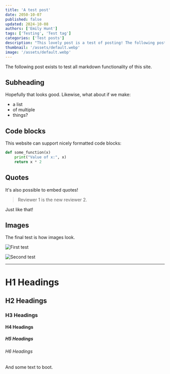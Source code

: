 ```yaml
---
title: 'A test post'
date: 2050-10-07
published: false
updated: 2024-10-08
authors: ['Emily Hunt']
tags: ['Testing', 'Test tag']
categories: ['Test posts']
description: "This lovely post is a test of posting! The following post exists to test all markdown functionality of this site. Hopefully that looks good."
thumbnail: '/assets/default.webp'
image: '/assets/default.webp'
---
```


The following post exists to test all markdown functionality of this site.

## Subheading

Hopefully that looks good. Likewise, what about if we make:

* a list
* of multiple
* things?

## Code blocks

This website can support nicely formatted code blocks:

```python
def some_function(x)
    print("Value of x:", x)
    return x * 2
```

## Quotes

It's also possible to embed quotes!

> Reviewer 1 is the new reviewer 2.

Just like that!

## Images

The final test is how images look.

![First test](/assets/default.webp)

![Second test](/assets/default.webp)

---

# H1 Headings

## H2 Headings

### H3 Headings

#### H4 Headings

##### H5 Headings

###### H6 Headings

And some text to boot.